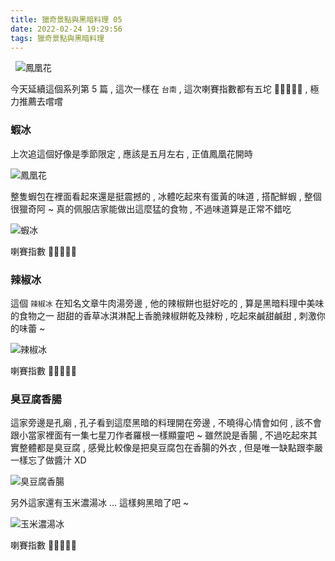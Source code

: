 ```yaml
---
title: 獵奇景點與黑暗料理 05
date: 2022-02-24 19:29:56
tags: 獵奇景點與黑暗料理
---
```


&nbsp;
![鳳凰花](https://raw.githubusercontent.com/weber87na/foods/master/phoenix-flower.jpg)
<!-- more -->

今天延續這個系列第 5 篇 , 這次一樣在 `台南` , 這次喇賽指數都有五坨 💩💩💩💩💩 , 極力推薦去嚐嚐

### 蝦冰
上次追這個好像是季節限定 , 應該是五月左右 , 正值鳳凰花開時

<!-- 塞圖 -->
![鳳凰花](https://raw.githubusercontent.com/weber87na/foods/master/phoenix-flower.jpg)

整隻蝦包在裡面看起來還是挺震撼的 , 冰體吃起來有蛋黃的味道 , 搭配鮮蝦 , 整個很獵奇阿 ~
真的佩服店家能做出這麼猛的食物 , 不過味道算是正常不錯吃

<!-- 塞圖 -->
![蝦冰](https://raw.githubusercontent.com/weber87na/foods/master/shrimp-ice.jpg)

喇賽指數 💩💩💩💩💩

### 辣椒冰
這個 `辣椒冰` 在知名文章牛肉湯旁邊 , 他的辣椒餅也挺好吃的 , 算是黑暗料理中美味的食物之一
甜甜的香草冰淇淋配上香脆辣椒餅乾及辣粉 , 吃起來鹹甜鹹甜 , 刺激你的味蕾 ~

<!-- 塞圖 -->
![辣椒冰](https://raw.githubusercontent.com/weber87na/foods/master/chili-ice.jpg)

喇賽指數 💩💩💩💩💩

### 臭豆腐香腸
這家旁邊是孔廟 , 孔子看到這麼黑暗的料理開在旁邊 , 不曉得心情會如何 , 該不會跟小當家裡面有一集七星刀作者羅根一樣顯靈吧 ~
雖然說是香腸 , 不過吃起來其實整體都是臭豆腐 , 感覺比較像是把臭豆腐包在香腸的外衣 , 但是唯一缺點跟李嚴一樣忘了做醬汁 XD

<!-- 塞圖 -->
![臭豆腐香腸](https://raw.githubusercontent.com/weber87na/foods/master/stinky-tofu-sausage.jpg)

另外這家還有玉米濃湯冰 ... 這樣夠黑暗了吧 ~

<!-- 塞圖 -->
![玉米濃湯冰](https://raw.githubusercontent.com/weber87na/foods/master/corn-chowder-ice.jpg)

喇賽指數 💩💩💩💩💩
